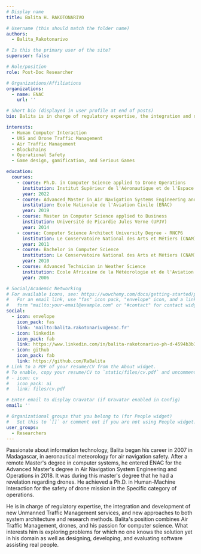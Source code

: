 ```yaml
---
# Display name
title: Balita H. RAKOTONARIVO

# Username (this should match the folder name)
authors:
  - Balita_Rakotonarivo

# Is this the primary user of the site?
superuser: false

# Role/position
role: Post-Doc Researcher

# Organizations/Affiliations
organizations:
  - name: ENAC
    url: ''

# Short bio (displayed in user profile at end of posts)
bio: Balita is in charge of regulatory expertise, the integration and development of new Unmanned Traffic Management services, and new approaches to both system architecture and research methods.

interests:
  - Human Computer Interaction
  - UAS and Drone Traffic Management
  - Air Traffic Management
  - Blockchains
  - Operational Safety
  - Game design, gamification, and Serious Games

education:
  courses:
    - course: Ph.D. in Computer Science applied to Drone Operations
      institution: Institut Supérieur de l'Aéronautique et de l'Espace (ISAE-SUPAERO)
      year: 2022
    - course: Advanced Master in Air Navigation Systems Engineering and Operations
      institution: Ecole Nationale de l'Aviation Civile (ENAC)
      year: 2019
    - course: Master in Computer Science applied to Business
      institution: Université de Picardie Jules Verne (UPJV)
      year: 2014
    - course: Computer Science Architect University Degree - RNCP6
      institution: Le Conservatoire National des Arts et Métiers (CNAM)
      year: 2011
    - course: Bachelor in Computer Science
      institution: Le Conservatoire National des Arts et Métiers (CNAM)
      year: 2010
    - course: Advanced Technician in Weather Science
      institution: Ecole Africaine de la Météorologie et de l'Aviation Civile (EAMAC)
      year: 2006

# Social/Academic Networking
# For available icons, see: https://wowchemy.com/docs/getting-started/page-builder/#icons
#   For an email link, use "fas" icon pack, "envelope" icon, and a link in the
#   form "mailto:your-email@example.com" or "#contact" for contact widget.
social:
  - icon: envelope
    icon_pack: fas
    link: 'mailto:balita.rakotonarivo@enac.fr'
  - icon: linkedin
    icon_pack: fab
    link: https://www.linkedin.com/in/balita-rakotonarivo-ph-d-4594b3b3/
  - icon: github
    icon_pack: fab
    link: https://github.com/RaBalita
# Link to a PDF of your resume/CV from the About widget.
# To enable, copy your resume/CV to `static/files/cv.pdf` and uncomment the lines below.
# - icon: cv
#   icon_pack: ai
#   link: files/cv.pdf

# Enter email to display Gravatar (if Gravatar enabled in Config)
email: ''

# Organizational groups that you belong to (for People widget)
#   Set this to `[]` or comment out if you are not using People widget.
user_groups:
  - Researchers
---
```


Passionate about information technology, Balita began his career in 2007 in Madagascar, in aeronautical meteorology for air navigation safety. After a remote Master's degree in computer systems, he entered ENAC for the Advanced Master's degree in Air Navigation System Engineering and Operations in 2018. It was during this master's degree that he had a revelation regarding drones. He achieved a Ph.D. in Human-Machine Interaction for the safety of drone mission in the Specific category of operations.

He is in charge of regulatory expertise, the integration and development of new Unmanned Traffic Management services, and new approaches to both system architecture and research methods.  Balita's position combines Air Traffic Management, drones, and his passion for computer science. What interests him is exploring problems for which no one knows the solution yet in his domain as well as designing, developing, and evaluating software assisting real people.

